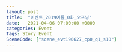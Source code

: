 ```yaml
---
layout: post
title:  "이벤트_2019여름_0화_오프닝"
date:   2021-04-06 07:00:00 +0000
categories: Event
Tags: Story Event
SceneCode: ["scene_evt190627_cp0_q1_s10"]
---
```

